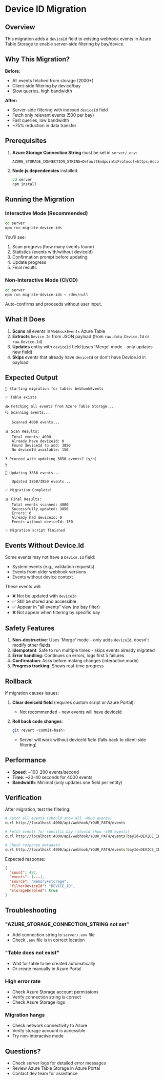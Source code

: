 # Device ID Migration

## Overview

This migration adds a `deviceId` field to existing webhook events in Azure Table Storage to enable server-side filtering by bay/device.

## Why This Migration?

**Before:**
- All events fetched from storage (2000+)
- Client-side filtering by device/bay
- Slow queries, high bandwidth

**After:**
- Server-side filtering with indexed `deviceId` field
- Fetch only relevant events (500 per bay)
- Fast queries, low bandwidth
- ~75% reduction in data transfer

## Prerequisites

1. **Azure Storage Connection String** must be set in `server/.env`:
   ```env
   AZURE_STORAGE_CONNECTION_STRING=DefaultEndpointsProtocol=https;AccountName=...
   ```

2. **Node.js dependencies** installed:
   ```bash
   cd server
   npm install
   ```

## Running the Migration

### Interactive Mode (Recommended)

```bash
cd server
npm run migrate-device-ids
```

You'll see:
1. Scan progress (how many events found)
2. Statistics (events with/without deviceId)
3. Confirmation prompt before updating
4. Update progress
5. Final results

### Non-Interactive Mode (CI/CD)

```bash
cd server
npm run migrate-device-ids < /dev/null
```

Auto-confirms and proceeds without user input.

## What It Does

1. **Scans** all events in `WebhookEvents` Azure Table
2. **Extracts** `Device.Id` from JSON payload (from `raw.data.Device.Id` or `raw.Device.Id`)
3. **Updates** entity with `deviceId` field (uses 'Merge' mode - only updates new field)
4. **Skips** events that already have `deviceId` or don't have Device.Id in payload

## Expected Output

```
🔄 Starting migration for table: WebhookEvents

✅ Table exists

📥 Fetching all events from Azure Table Storage...
🔍 Scanning events...

   Scanned 4000 events...

📊 Scan Results:
   Total events: 4000
   Already have deviceId: 0
   Found deviceId to add: 3850
   No deviceId available: 150

❓ Proceed with updating 3850 events? (y/n)
y

🔄 Updating 3850 events...

   Updated 3850/3850 events...

✅ Migration Complete!

📊 Final Results:
   Total events scanned: 4000
   Successfully updated: 3850
   Errors: 0
   Already had deviceId: 0
   Events without deviceId: 150

✨ Migration script finished
```

## Events Without Device.Id

Some events may not have a `Device.Id` field:
- System events (e.g., validation requests)
- Events from older webhook versions
- Events without device context

These events will:
- ❌ Not be updated with `deviceId`
- ✅ Still be stored and accessible
- ✅ Appear in "all events" view (no bay filter)
- ❌ Not appear when filtering by specific bay

## Safety Features

1. **Non-destructive**: Uses 'Merge' mode - only adds `deviceId`, doesn't modify other fields
2. **Idempotent**: Safe to run multiple times - skips events already migrated
3. **Error handling**: Continues on errors, logs first 5 failures
4. **Confirmation**: Asks before making changes (interactive mode)
5. **Progress tracking**: Shows real-time progress

## Rollback

If migration causes issues:

1. **Clear deviceId field** (requires custom script or Azure Portal):
   - Not recommended - new events will have deviceId
   
2. **Roll back code changes**:
   ```bash
   git revert <commit-hash>
   ```
   - Server will work without deviceId field (falls back to client-side filtering)

## Performance

- **Speed**: ~100-200 events/second
- **Time**: ~20-40 seconds for 4000 events
- **Bandwidth**: Minimal (only updates one field per entity)

## Verification

After migration, test the filtering:

```bash
# Fetch all events (should show all ~4000 events)
curl http://localhost:4000/api/webhook/YOUR_PATH/events

# Fetch events for specific bay (should show ~500 events)
curl http://localhost:4000/api/webhook/YOUR_PATH/events?bayId=DEVICE_ID

# Check response metadata
curl http://localhost:4000/api/webhook/YOUR_PATH/events?bayId=DEVICE_ID | jq '.source, .filterDeviceId, .count'
```

Expected response:
```json
{
  "count": 487,
  "events": [...],
  "source": "memory+storage",
  "filterDeviceId": "DEVICE_ID",
  "storageEnabled": true
}
```

## Troubleshooting

### "AZURE_STORAGE_CONNECTION_STRING not set"
- Add connection string to `server/.env` file
- Check `.env` file is in correct location

### "Table does not exist"
- Wait for table to be created automatically
- Or create manually in Azure Portal

### High error rate
- Check Azure Storage account permissions
- Verify connection string is correct
- Check Azure Storage logs

### Migration hangs
- Check network connectivity to Azure
- Verify storage account is accessible
- Try non-interactive mode

## Questions?

- Check server logs for detailed error messages
- Review Azure Table Storage in Azure Portal
- Contact dev team for assistance
